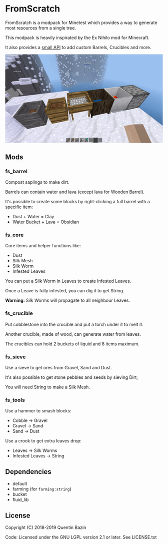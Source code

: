 # FromScratch

FromScratch is a modpack for Minetest which provides a way to generate most resources from a single tree.

This modpack is heavily inspirated by the Ex Nihilo mod for Minecraft.

It also provides a [small API](https://github.com/Quent42340/FromScratch/wiki/API-Documentation) to add custom Barrels, Crucibles and more.

![](screenshot.png?raw=true)

## Mods

### fs_barrel

Compost saplings to make dirt.

Barrels can contain water and lava (except lava for Wooden Barrel).

It's possible to create some blocks by right-clicking a full barrel with a specific item:
- Dust + Water = Clay
- Water Bucket + Lava = Obsidian

### fs_core

Core items and helper functions like:
- Dust
- Silk Mesh
- Silk Worm
- Infested Leaves

You can put a Silk Worm in Leaves to create Infested Leaves.

Once a Leave is fully infested, you can dig it to get String.

**Warning:** Silk Worms will propagate to all neighbour Leaves.

### fs_crucible

Put cobblestone into the crucible and put a torch under it to melt it.

Another crucible, made of wood, can generate water from leaves.

The crucibles can hold 2 buckets of liquid and 8 items maximum.

### fs_sieve

Use a sieve to get ores from Gravel, Sand and Dust.

It's also possible to get stone pebbles and seeds by sieving Dirt;

You will need String to make a Silk Mesh.

### fs_tools

Use a hammer to smash blocks:
- Cobble -> Gravel
- Gravel -> Sand
- Sand -> Dust

Use a crook to get extra leaves drop:
- Leaves -> Silk Worms
- Infested Leaves -> String

## Dependencies

- default
- farming (for `farming:string`)
- bucket
- fluid_lib

## License

Copyright (C) 2018-2019 Quentin Bazin

Code: Licensed under the GNU LGPL version 2.1 or later. See LICENSE.txt

